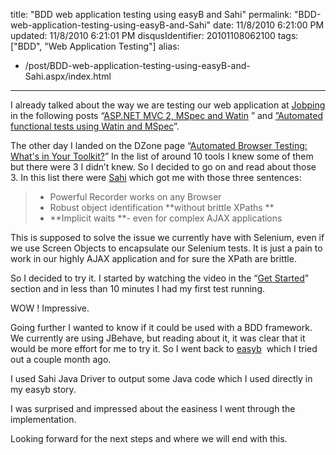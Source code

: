 title: "BDD web application testing using easyB and Sahi"
permalink: "BDD-web-application-testing-using-easyB-and-Sahi"
date: 11/8/2010 6:21:00 PM
updated: 11/8/2010 6:21:01 PM
disqusIdentifier: 20101108062100
tags: ["BDD", "Web Application Testing"]
alias:
 - /post/BDD-web-application-testing-using-easyB-and-Sahi.aspx/index.html
---
I already talked about the way we are testing our web application at [Jobping](http://www.jobping.com/) in the following posts “[ASP.NET MVC 2, MSpec and Watin](http://www.laurentkempe.com/post/ASPNET-MVC-2-MSpec-and-Watin.aspx) ” and [”Automated functional tests using Watin and MSpec](http://www.laurentkempe.com/post/Automated-functional-tests-using-Watin-and-MSpec.aspx)”.

The other day I landed on the DZone page “[Automated Browser Testing: What's in Your Toolkit?](http://agile.dzone.com/polls/automated-browser-testing)” In the list of around 10 tools I knew some of them but there were 3 I didn’t knew. So I decided to go on and read about those 3. In this list there were [Sahi](http://sahi.co.in/) which got me with those three sentences:
<!-- more -->

> *   Powerful Recorder works on any Browser
> *   Robust object identification **without brittle XPaths **
> *   **Implicit waits **- even for complex AJAX applications

This is supposed to solve the issue we currently have with Selenium, even if we use Screen Objects to encapsulate our Selenium tests. It is just a pain to work in our highly AJAX application and for sure the XPath are brittle.  

So I decided to try it. I started by watching the video in the “[Get Started](http://sahi.co.in/static/sahi_tutorial.html)” section and in less than 10 minutes I had my first test running.

WOW ! Impressive.

Going further I wanted to know if it could be used with a BDD framework. We currently are using JBehave, but reading about it, it was clear that it would be more effort for me to try it. So I went back to [easyb](http://easyb.org/)  which I tried out a couple month ago.

I used Sahi Java Driver to output some Java code which I used directly in my easyb story.

I was surprised and impressed about the easiness I went through the implementation.

Looking forward for the next steps and where we will end with this.
